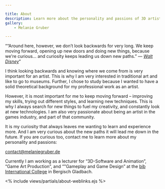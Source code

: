 ```yaml
---

title: About
description: Learn more about the personality and passions of 3D artist Melanie Gruber.
gallery:
    - Melanie Gruber

---
```


<q>“Around here, however, we donʼt look backwards for very long. We keep moving forward, opening up new doors and doing
 new things, because we're curious… and curiosity keeps leading us down new paths.” — 
 <cite><a href="https://en.wikiquote.org/wiki/Walt_Disney" target="_blank">Walt Disney</a></cite></q>

I think looking backwards and knowing where we come from is very important for an artist. This is why I am very
 interested in traditional art and like to go to museums. Further, I chose to study because I wanted to have a solid
 theoretical background for my professional work as an artist.

However, it is most important for me to keep moving forward – improving my skills, trying out different styles, and
 learning new techniques. This is why I always search for new things to fuel my creativity, and constantly look at new
 technologies. I am also very passionate about being an artist in the games industry, and part of that community.

It is my curiosity that always leaves me wanting to learn and experience more. And I am very curious about the new paths
 it will lead me down in the future. If you are curious too, contact me to learn more about my personality and passions:

[contact@melaniegruber.de](mailto:contact@melaniegruber.de)

Currently I am working as a lecturer for “3D-Software and Animation”, “Game Art Production”, and “"Gameplay and Game
 Design” at the [bib International College](http://www.bib.de/b.i.b.-International-College-Bergisch-Gladbach.aspx) in
 Bergisch Gladbach.

<% include views/partials/about-weblinks.ejs %>
